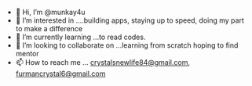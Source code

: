 - 👋 Hi, I’m @munkay4u
- 👀 I’m interested in ....building apps, staying up to speed, doing my part to make a difference
- 🌱 I’m currently learning ...to read codes. 
- 💞️ I’m looking to collaborate on ...learning from scratch hoping to find mentor
- 📫 How to reach me ... crystalsnewlife84@gmail.com,  furmancrystal6@gmail.com 

<!---
munkay4u/munkay4u is a ✨ special ✨ repository because its `README.md` (this file) appears on your GitHub profile.
You can click the Preview link to take a look at your changes.
--->

